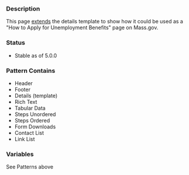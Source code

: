 ### Description
This page [extends](https://twig.symfony.com/doc/2.x/tags/extends.html) the details template to show how it could be used as a "How to Apply for Unemployment Benefits" page on Mass.gov.

### Status
* Stable as of 5.0.0

### Pattern Contains
* Header
* Footer
* Details (template)
* Rich Text
* Tabular Data
* Steps Unordered
* Steps Ordered
* Form Downloads
* Contact List
* Link List

### Variables
See Patterns above
